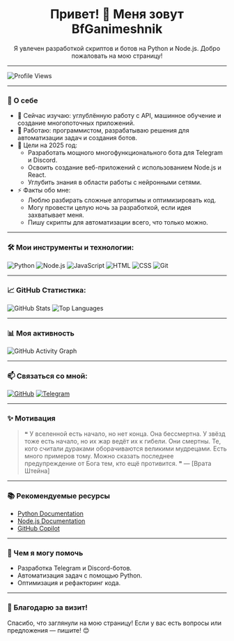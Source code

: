 <div align="center">
  <h1>Привет! 👋 Меня зовут BfGanimeshnik</h1>
  <p>Я увлечен разработкой скриптов и ботов на Python и Node.js. Добро пожаловать на мою страницу!</p>
</div>

---

![Profile Views](https://komarev.com/ghpvc/?username=BfGanimeshnik&color=blue&style=flat&label=Просмотров+профиля)

---

### 🚀 О себе
- 🌱 Сейчас изучаю: углублённую работу с API, машинное обучение и создание многопоточных приложений.
- 💼 Работаю: программистом, разрабатываю решения для автоматизации задач и создания ботов.
- 🎯 Цели на 2025 год:
  - Разработать мощного многофункционального бота для Telegram и Discord.
  - Освоить создание веб-приложений с использованием Node.js и React.
  - Углубить знания в области работы с нейронными сетями.
- ⚡ Факты обо мне:
  - Люблю разбирать сложные алгоритмы и оптимизировать код.
  - Могу провести целую ночь за разработкой, если идея захватывает меня.
  - Пишу скрипты для автоматизации всего, что только можно.

---

### 🛠️ Мои инструменты и технологии:
![Python](https://img.shields.io/badge/Python-3776AB?style=flat&logo=python&logoColor=white)
![Node.js](https://img.shields.io/badge/Node.js-339933?style=flat&logo=node.js&logoColor=white)
![JavaScript](https://img.shields.io/badge/JavaScript-F7DF1E?style=flat&logo=javascript&logoColor=black)
![HTML](https://img.shields.io/badge/HTML-E34F26?style=flat&logo=html5&logoColor=white)
![CSS](https://img.shields.io/badge/CSS-1572B6?style=flat&logo=css3&logoColor=white)
![Git](https://img.shields.io/badge/Git-F05032?style=flat&logo=git&logoColor=white)

---

### 📈 GitHub Статистика:
![GitHub Stats](https://github-readme-stats.vercel.app/api?username=BfGanimeshnik&show_icons=true&theme=radical)
![Top Languages](https://github-readme-stats.vercel.app/api/top-langs/?username=BfGanimeshnik&layout=compact&theme=radical)

---

### 📊 Моя активность
![GitHub Activity Graph](https://github-readme-activity-graph.cyclic.app/graph?username=BfGanimeshnik&theme=github-dark)

---

### 📫 Связаться со мной:
[![GitHub](https://img.shields.io/badge/GitHub-Профиль-black?style=flat&logo=github)](https://github.com/BfGanimeshnik)
[![Telegram](https://img.shields.io/badge/Telegram-Связаться-blue?style=flat&logo=telegram)](https://t.me/bfg_animeshnik)

---

### ✨ Мотивация
> ❝ У вселенной есть начало, но нет конца. Она бессмертна. У звёзд тоже есть начало, но их жар ведёт их к гибели. Они смертны. Те, кого считали дураками оборачиваются великими мудрецами. Есть много примеров тому. Можно сказать последнее предупреждение от Бога тем, кто ещё противится. ❞ — [Врата Штейна]

---

### 📚 Рекомендуемые ресурсы
- [Python Documentation](https://docs.python.org/3/)
- [Node.js Documentation](https://nodejs.org/en/docs/)
- [GitHub Copilot](https://github.com/features/copilot)

---

### 🤝 Чем я могу помочь
- Разработка Telegram и Discord-ботов.
- Автоматизация задач с помощью Python.
- Оптимизация и рефакторинг кода.

---

### 🤝 Благодарю за визит!
<p>Спасибо, что заглянули на мою страницу! Если у вас есть вопросы или предложения — пишите! 😊</p>
